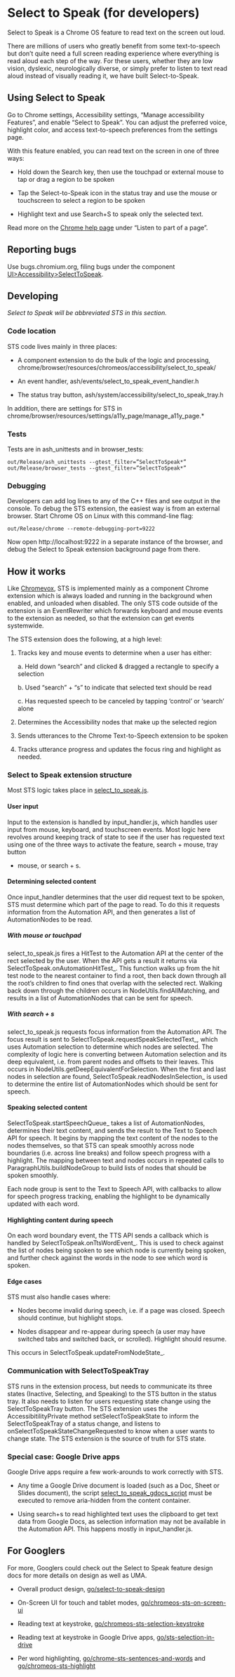 # Select to Speak (for developers)

Select to Speak is a Chrome OS feature to read text on the screen out loud.


There are millions of users who greatly benefit from some text-to-speech but
don’t quite need a full screen reading experience where everything is read
aloud each step of the way. For these users, whether they are low vision, 
dyslexic, neurologically diverse, or simply prefer to listen to text read
aloud instead of visually reading it, we have built Select-to-Speak. 

## Using Select to Speak

Go to Chrome settings, Accessibility settings, “Manage accessibility Features”,
and enable “Select to Speak”. You can adjust the preferred voice, highlight
color, and access text-to-speech preferences from the settings page.

With this feature enabled, you can read text on the screen in one of three ways:

- Hold down the Search key, then use the touchpad or external mouse to tap or
drag a region to be spoken

- Tap the Select-to-Speak icon in the status tray and use the mouse or
touchscreen to select a region to be spoken

- Highlight text and use Search+S to speak only the selected text.

Read more on the
[Chrome help page](https://support.google.com/chromebook/answer/9032490?hl=en)
under “Listen to part of a page”.

## Reporting bugs

Use bugs.chromium.org, filing bugs under the component
[UI>Accessibility>SelectToSpeak](https://bugs.chromium.org/p/chromium/issues/list?sort=-opened&colspec=ID%20Pri%20M%20Stars%20ReleaseBlock%20Component%20Status%20Owner%20Summary%20OS%20Modified&q=component%3AUI%3EAccessibility%3ESelectToSpeak%20&can=2).

## Developing

*Select to Speak will be abbreviated STS in this section.*

### Code location

STS code lives mainly in three places:

- A component extension to do the bulk of the logic and processing,
chrome/browser/resources/chromeos/accessibility/select_to_speak/

- An event handler, ash/events/select_to_speak_event_handler.h

- The status tray button, ash/system/accessibility/select_to_speak_tray.h

In addition, there are settings for STS in 
chrome/browser/resources/settings/a11y_page/manage_a11y_page.*

### Tests

Tests are in ash_unittests and in browser_tests:

```
out/Release/ash_unittests --gtest_filter=”SelectToSpeak*”
out/Release/browser_tests --gtest_filter=”SelectToSpeak*”
```
### Debugging

Developers can add log lines to any of the C++ files and see output in the
console. To debug the STS extension, the easiest way is from an external
browser. Start Chrome OS on Linux with this command-line flag:

```
out/Release/chrome --remote-debugging-port=9222
```

Now open http://localhost:9222 in a separate instance of the browser, and
debug the Select to Speak extension background page from there.

## How it works

Like [Chromevox](chromevox.md), STS is implemented mainly as a component
Chrome extension which is always loaded and running in the background when
enabled, and unloaded when disabled. The only STS code outside of the
extension is an EventRewriter which forwards keyboard and mouse events to
the extension as needed, so that the extension can get events systemwide.

The STS extension does the following, at a high level:

1. Tracks key and mouse events to determine when a user has either:

    a. Held down “search” and clicked & dragged a rectangle to specify a
    selection

    b. Used “search” + “s” to indicate that selected text should be read

    c. Has requested speech to be canceled by tapping ‘control’ or ‘search’
    alone

2. Determines the Accessibility nodes that make up the selected region

3. Sends utterances to the Chrome Text-to-Speech extension to be spoken

4. Tracks utterance progress and updates the focus ring and highlight as needed.

### Select to Speak extension structure

Most STS logic takes place in
[select_to_speak.js](https://cs.chromium.org/chromium/src/chrome/browser/resources/chromeos/accessibility/select_to_speak/select_to_speak.js).

#### User input

Input to the extension is handled by input_handler.js, which handles user
input from mouse, keyboard, and touchscreen events. Most logic here revolves
around keeping track of state to see if the user has requested text using
one of the three ways to activate the feature, search + mouse, tray button 
+ mouse, or search + s.

#### Determining selected content

Once input_handler determines that the user did request text to be spoken,
STS must determine which part of the page to read. To do this it requests
information from the Automation API, and then generates a list of
AutomationNodes to be read.

##### With mouse or touchpad

select_to_speak.js fires a HitTest to the Automation API at the center of
the rect selected by the user. When the API gets a result it returns via
SelectToSpeak.onAutomationHitTest_. This function walks up from the hit
test node to the nearest container to find a root, then back down through
all the root’s children to find ones that overlap with the selected rect.
Walking back down through the children occurs in NodeUtils.findAllMatching,
and results in a list of AutomationNodes that can be sent for speech.

##### With search + s

select_to_speak.js requests focus information from the Automation API. The
focus result is sent to SelectToSpeak.requestSpeakSelectedText_, which
uses Automation selection to determine which nodes are selected. The 
complexity of logic here is converting between Automation selection and
its deep equivalent, i.e. from parent nodes and offsets to their leaves.
This occurs in NodeUtils.getDeepEquivalentForSelection. When the first and
last nodes in selection are found, SelectToSpeak.readNodesInSelection_ is
used to determine the entire list of AutomationNodes which should be sent 
for speech.

#### Speaking selected content

SelectToSpeak.startSpeechQueue_ takes a list of AutomationNodes, determines
their text content, and sends the result to the Text to Speech API for
speech. It begins by mapping the text content of the nodes to the nodes 
themselves, so that STS can speak smoothly across node boundaries (i.e.
across line breaks) and follow speech progress with a highlight. The mapping
between text and nodes occurs in repeated calls to 
ParagraphUtils.buildNodeGroup to build lists of nodes that should be spoken 
smoothly.


Each node group is sent to the Text to Speech API, with callbacks to allow 
for speech progress tracking, enabling the highlight to be dynamically 
updated with each word.

#### Highlighting content during speech

On each word boundary event, the TTS API sends a callback which is handled
by SelectToSpeak.onTtsWordEvent_. This is used to check against the list of
nodes being spoken to see which node is currently being spoken, and further 
check against the words in the node to see which word is spoken.

#### Edge cases

STS must also handle cases where:

- Nodes become invalid during speech, i.e. if a page was closed. Speech
should continue, but highlight stops.

- Nodes disappear and re-appear during speech (a user may have switched
tabs and switched back, or scrolled). Highlight should resume.

This occurs in SelectToSpeak.updateFromNodeState_.

### Communication with SelectToSpeakTray

STS runs in the extension process, but needs to communicate its three states 
(Inactive, Selecting, and Speaking) to the STS button in the status tray.
It also needs to listen for users requesting state change using the
SelectToSpeakTray button. The STS extension uses the AccessibitilityPrivate
method setSelectToSpeakState to inform the SelectToSpeakTray of a
status change, and listens to onSelectToSpeakStateChangeRequested to know 
when a user wants to change state. The STS extension is the source of truth
for STS state.

### Special case: Google Drive apps

Google Drive apps require a few work-arounds to work correctly with STS. 

- Any time a Google Drive document is loaded (such as a Doc, Sheet or Slides
document), the script
[select_to_speak_gdocs_script](https://cs.chromium.org/chromium/src/chrome/browser/resources/chromeos/accessibility/select_to_speak/select_to_speak_gdocs_script.js?q=select_to_speak_gdocs_script.js+file:%5Esrc/chrome/browser/resources/chromeos/accessibility/select_to_speak/+package:%5Echromium$&dr)
must be executed to remove aria-hidden from the content container.

- Using search+s to read highlighted text uses the clipboard to get text data
from Google Docs, as selection information may not be available in the
Automation API. This happens mostly in input_handler.js.

## For Googlers

For more, Googlers could check out the Select to Speak feature design docs
for more details on design as well as UMA.

- Overall product design, [go/select-to-speak-design](go/select-to-speak-design)

- On-Screen UI for touch and tablet modes, 
[go/chromeos-sts-on-screen-ui](go/chromeos-sts-on-screen-ui)

- Reading text at keystroke,
[go/chromeos-sts-selection-keystroke](go/chromeos-sts-selection-keystroke)

- Reading text at keystroke in Google Drive apps, [go/sts-selection-in-drive](go/sts-selection-in-drive)

- Per word highlighting,
[go/chrome-sts-sentences-and-words](go/chrome-sts-sentences-and-words) and
[go/chromeos-sts-highlight](go/chromeos-sts-highlight)
